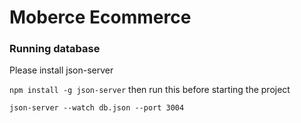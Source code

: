 # Moberce Ecommerce

### Running database

Please install json-server

`npm install -g json-server`
then run this before starting the project

`json-server --watch db.json --port 3004`
